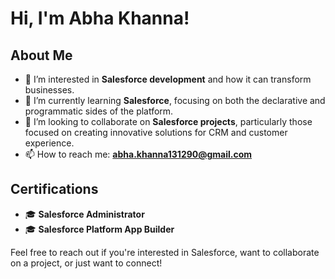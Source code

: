 # Hi, I'm Abha Khanna!

## About Me
- 👀 I’m interested in **Salesforce development** and how it can transform businesses.
- 🌱 I’m currently learning **Salesforce**, focusing on both the declarative and programmatic sides of the platform.
- 💞️ I’m looking to collaborate on **Salesforce projects**, particularly those focused on creating innovative solutions for CRM and customer experience.
- 📫 How to reach me: **abha.khanna131290@gmail.com**

## Certifications
- 🎓 **Salesforce Administrator**
- 🎓 **Salesforce Platform App Builder**

Feel free to reach out if you're interested in Salesforce, want to collaborate on a project, or just want to connect!


